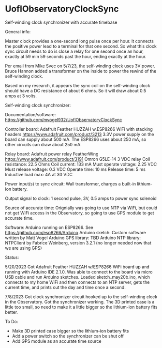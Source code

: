 # UofIObservatoryClockSync
Self-winding clock synchronizer with accurate timebase

General info:

Master clock provides a one-second long pulse once per hour.  It connects the positive power lead to a terminal for that one second.
So what this clock sync circuit needs to do is close a relay for one second once an hour, exactly at 59 min 59 seconds past the hour,
ending exactly at the hour.

Per email from Mike Svec on 5/7/23, the self-winding clock uses 3V power.   Bruce Hannon added a transformer on the inside to power
the rewind of the self-winding clock.

Based on my research, it appears the sync coil on the self-winding clock should have a DC resistance of about 6 ohms.  So it will
draw about 0.5 amps at 3 volts.


Self-winding clock synchronizer:

Documentation/software:  https://github.com/mvogel932/UofIObservatoryClockSync

Controller board:  Adafruit Feather HUZZAH w.ESP8266  WiFi with stacking headers
https://www.adafruit.com/product/3213
3.3V power supply on the board can supply about 500 mA.  The ESP8266 uses about 250 mA, so other circuits can draw about 250 mA.

Relay board:  Adafruit power relay FeatherWing
https://www.adafruit.com/product/3191
Omron G5LE-14 3 VDC relay
Coil resistance:  22.5 Ohms
Coil current:  133 mA
Must operate voltage: 2.25 VDC
Must release voltage: 0.3 VDC
Operate time:  10 ms
Release time:  5 ms
Inductive load max:  4A at 30 VDC

Power input(s) to sync circuit:  Wall transformer, charges a built-in lithium-ion battery.

Output signal to clock:   1 second pulse, 3V, 0.5 amps to power sync solenoid

Source of accurate time:  Orignially was going to use NTP via WiFi, but could not get WiFi access in the Observatory, so going to use GPS
module to get accurate time.

Software:  Arduino running on ESP8266.  See https://github.com/esp8266/Arduino
Arduino sketch:  Custom software written by Matt Vogel
Arduino GPS library:  TBD
Arduino NTP library:  NTPClient by Fabrice Weinberg, version 3.2.1 (no longer needed now that we are using GPS)


Status:

5/20/2023
Got Adafruit Feather HUZZAH w/ESP8266 WiFi board up and running with Arduino IDE 2.1.0.  Was able to connect to the board via micro USB cable
and run Arduino sketches.  Loaded sketch_may20b.ino, which connects to my home WiFi and then connects to an NTP server, gets the current time,
and prints out the day and time once a second.

7/8/2023
Got clock synchronizer circuit hooked up to the self-winding clock in the Observatory.  Got the synchronizer working.  The 3D printed case is a
little too small, so need to make it a little bigger so the lithium-ion battery fits better.


To Do:
- Make 3D printed case bigger so the lithium-ion battery fits
- Add a power switch so the synchronizer can be shut off
- Add GPS module as an accurate time source
